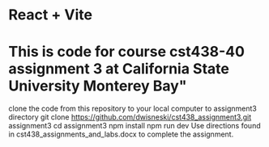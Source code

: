 # React + Vite
# This is code for course cst438-40 assignment 3 at California State University Monterey Bay" 
clone the code from this repository to your local computer to assignment3 directory
git clone https://github.com/dwisneski/cst438_assignment3.git assignment3
cd assignment3
npm install
npm run dev 
Use directions found in cst438_assignments_and_labs.docx to complete the assignment.
